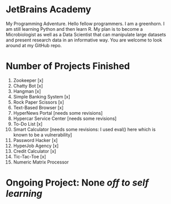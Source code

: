 # JetBrains Academy

My Programming Adventure.
Hello fellow programmers. I am a greenhorn.
I am still learning Python and then learn R.
My plan is to become a Microbiologist as well
as a Data Scientist that can manipulate large datasets
and present research data in an informative way.
You are welcome to look around at my GitHub repo.

# Number of Projects Finished

1. Zookeeper [x]
2. Chatty Bot [x]
3. Hangman [x]
4. Simple Banking System [x]
5. Rock Paper Scissors [x]
6. Text-Based Browser [x]
7. HyperNews Portal [needs some revisions]
8. Hypercar Service Center [needs some revisions]
9. To-Do List [x]
10. Smart Calculator [needs some revisions: I used eval() here which is known to be a vulnerability]
11. Password Hacker [x]
12. HyperJob Agency [x]
13. Credit Calculator [x]
14. Tic-Tac-Toe [x]
15. Numeric Matrix Processor

# Ongoing Project: None _off to self learning_
